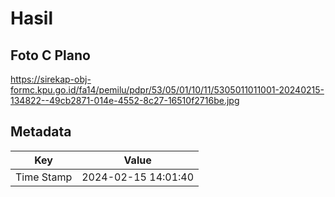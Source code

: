 # Hasil

## Foto C Plano

https://sirekap-obj-formc.kpu.go.id/fa14/pemilu/pdpr/53/05/01/10/11/5305011011001-20240215-134822--49cb2871-014e-4552-8c27-16510f2716be.jpg


## Metadata

| Key        | Value               |
| ---------- | ------------------- |
| Time Stamp | 2024-02-15 14:01:40 |



